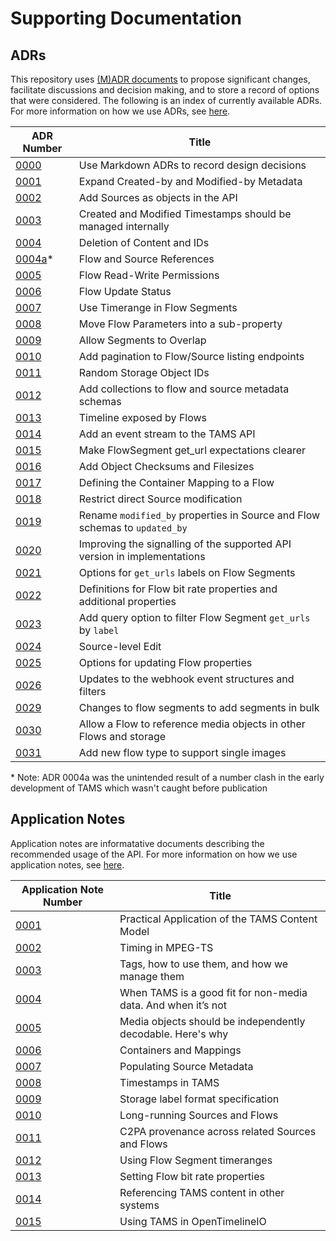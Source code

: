 # Supporting Documentation

## ADRs

This repository uses [(M)ADR documents](https://adr.github.io/madr/) to propose significant changes, facilitate discussions and decision making, and to store a record of options that were considered.
The following is an index of currently available ADRs.
For more information on how we use ADRs, see [here](./adr/README.md).

| ADR Number                                                         | Title                                                                      |
| ------------------------------------------------------------------ | -------------------------------------------------------------------------- |
| [0000](./adr/0000-use-markdown-adrs-to-record-design-decisions.md) | Use Markdown ADRs to record design decisions                               |
| [0001](./adr/0001-expand-created-modified-metadata.md)             | Expand Created-by and Modified-by Metadata                                 |
| [0002](./adr/0002-add-sources-to-api.md)                           | Add Sources as objects in the API                                          |
| [0003](./adr/0003-item-timestamps-managed-internally.md)           | Created and Modified Timestamps should be managed internally               |
| [0004](./adr/0004-content-deletion.md)                             | Deletion of Content and IDs                                                |
| [0004a](./adr/0004a-ancestry-relationships.md)*                    | Flow and Source References                                                 |
| [0005](./adr/0005-flow-read-write-permissions.md)                  | Flow Read-Write Permissions                                                |
| [0006](./adr/0006-flow-status.md)                                  | Flow Update Status                                                         |
| [0007](./adr/0007-use-timerange-in-flow-segments.md)               | Use Timerange in Flow Segments                                             |
| [0008](./adr/0008-move-flow-parameters-into-a-sub-property.md)     | Move Flow Parameters into a sub-property                                   |
| [0009](./adr/0009-allow-segment-overlap.md)                        | Allow Segments to Overlap                                                  |
| [0010](./adr/0010-pagination-of-listing-endpoints.md)              | Add pagination to Flow/Source listing endpoints                            |
| [0011](./adr/0011-random-storage-object-ids.md)                    | Random Storage Object IDs                                                  |
| [0012](./adr/0012-add-flow-collections.md)                         | Add collections to flow and source metadata schemas                        |
| [0013](./adr/0013-timeline-exposed-by-flows.md)                    | Timeline exposed by Flows                                                  |
| [0014](./adr/0014-add-event-stream.md)                             | Add an event stream to the TAMS API                                        |
| [0015](./adr/0015-flow-segment-get-url-expectations.md)            | Make FlowSegment get_url expectations clearer                              |
| [0016](./adr/0016-checksums-and-filesize.md)                       | Add Object Checksums and Filesizes                                         |
| [0017](./adr/0017-container-mapping.md)                            | Defining the Container Mapping to a Flow                                   |
| [0018](./adr/0018-restrict-direct-source-modification.md)          | Restrict direct Source modification                                        |
| [0019](./adr/0019-consolidate-modified-updated-terms.md)           | Rename `modified_by` properties in Source and Flow schemas to `updated_by` |
| [0020](./adr/0020-version-signalling.md)                           | Improving the signalling of the supported API version in implementations   |
| [0021](./adr/0021-storage-label-format.md)                         | Options for `get_urls` labels on Flow Segments                             |
| [0022](./adr/0022-flow-bit-rate-properties.md)                     | Definitions for Flow bit rate properties and additional properties         |
| [0023](./adr/0023-filter-segment-get-urls.md)                      | Add query option to filter Flow Segment `get_urls` by `label`              |
| [0024](./adr/0024-source-level-edit.md)                            | Source-level Edit                                                          |
| [0025](./adr/0025-flow-property-updates.md)                        | Options for updating Flow properties                                       |
| [0026](./adr/0026-updated-webhook-events-and-filters.md)           | Updates to the webhook event structures and filters                        |
| [0029](./adr/0029-bulk-flow-segments.md)                           | Changes to flow segments to add segments in bulk                           |
| [0030](./adr/0030-allow-external-media-objects.md)                 | Allow a Flow to reference media objects in other Flows and storage         |
| [0031](./adr/0030-flow-image-support.md)                           | Add new flow type to support single images                                 |

\* Note: ADR 0004a was the unintended result of a number clash in the early development of TAMS which wasn't caught before publication

## Application Notes

Application notes are informatative documents describing the recommended usage of the API.
For more information on how we use application notes, see [here](./appnotes/README.md).

| Application Note Number                                          | Title                                                         |
| ---------------------------------------------------------------- | ------------------------------------------------------------- |
| [0001](./appnotes/0001-multi-mono-essence-flows-sources.md)      | Practical Application of the TAMS Content Model               |
| [0002](./appnotes/0002-Timing-in-MPEG-TS.md)                     | Timing in MPEG-TS                                             |
| [0003](./appnotes/0003-tag-names.md)                             | Tags, how to use them, and how we manage them                 |
| [0004](./appnotes/0004-tams-for-data.md)                         | When TAMS is a good fit for non-media data. And when it’s not |
| [0005](./appnotes/0005-indepentent-segments.md)                  | Media objects should be independently decodable. Here's why   |
| [0006](./appnotes/0006-containers-and-mappings.md)               | Containers and Mappings                                       |
| [0007](./appnotes/0007-populating-source-metadata.md)            | Populating Source Metadata                                    |
| [0008](./appnotes/0008-timestamps-in-TAMS.md)                    | Timestamps in TAMS                                            |
| [0009](./appnotes/0009-storage-label-format.md)                  | Storage label format specification                            |
| [0010](./appnotes/0010-long-running-sources-and-flows.md)        | Long-running Sources and Flows                                |
| [0011](./appnotes/0011-c2pa.md)                                  | C2PA provenance across related Sources and Flows |
| [0012](./appnotes/0012-using-flow-segment-timeranges.md)         | Using Flow Segment timeranges                                 |
| [0013](./appnotes/0013-setting-flow-bit-rate-properties.md)      | Setting Flow bit rate properties                              |
| [0014](./appnotes/0014-referencing-tams-content-in-other-systems.md) | Referencing TAMS content in other systems                 |
| [0015](./appnotes/0015-using-tams-in-opentimelineio.md)          | Using TAMS in OpenTimelineIO                                  |
